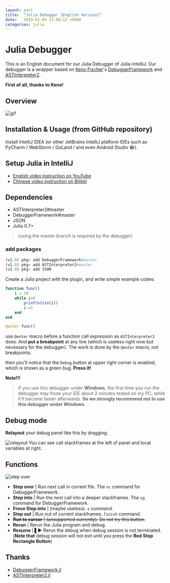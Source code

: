 ```yaml
---
layout: post
title:  "Julia Debugger [English Version]"
date:   2019-01-04 13:08:12 +0800
categories: julia
---
```

# Julia Debugger
This is an English document for our Julia Debugger of Julia-IntelliJ.
Our debugger is a wrapper based on [Keno Fischer](https://github.com/Keno)'s [DebuggerFramework](https://github.com/Keno/DebuggerFramework.jl) and [ASTInterpreter2](https://github.com/Keno/ASTInterpreter2.jl). 

**First of all, thanks to Keno!**

## Overview
![gif](https://user-images.githubusercontent.com/20026798/50418049-670a7080-0864-11e9-96cf-d0ebc5b26431.gif)

## Installation & Usage (from GitHub repository)

Install IntelliJ IDEA (or other JetBrains IntelliJ platform IDEs such as PyCharm / WebStorm / GoLand / and even Android Studio :joy:).

## Setup Julia in IntelliJ

+ [English video instruction on YouTube](https://www.youtube.com/watch?v=gjRhvPBiasU)
+ [Chinese video instruction on Bilibili](https://www.bilibili.com/video/av20155813)

## Dependencies

- ASTInterpreter2#master
- DebuggerFramework#master
- JSON
- Julia 0.7+

> (using the master branch is required by the debugger)

### add packages
```julia
(v1.0) pkg> add DebuggerFramework#master
(v1.0) pkg> add ASTInterpreter2#master
(v1.0) pkg> add JSON
```

Create a Julia project with the plugin,
and write simple example codes:
```julia
function func()
    i = 10
    while i>0
        println(sin(i))
        i-=2
    end
end

@enter func()
```

use `@enter` macro before a function call expression as `ASTInterpreter2` does. 
And **put a breakpoint** at any line (which is useless right now but necessary for the debugger).
The work is done by the `@enter` macro, not breakpoints.

then you'll notice that the `Debug` button at upper right corner is enabled, which is shown as a green bug. **Press it!**

**Note!!!** 
> If you use this debugger under **Windows**, the first time you run the debugger may froze your IDE about 2 minutes tested on my PC, while it'll become faster afterwards. **So we strongly recommend not to use this debugger under Windows.**

## Debug mode
**Relayout** your debug panel like this by dragging:

![relayout](https://user-images.githubusercontent.com/20026798/50675140-172b6680-1027-11e9-93cb-a25370a37667.jpg)
You can see call stackframes at the left of panel and local variables at right.
## Functions
![step over](https://user-images.githubusercontent.com/20026798/50675203-77baa380-1027-11e9-8e14-e712ae9556b6.jpg)
- **Step over** | Run next call in current file. The `nc` command for DebuggerFramework.
- **Step into** | Run the next call into a deeper stackframes. The `sg` command for DebuggerFramework.
- **Froce Step into** | (maybe useless). `s` command.
- **Step out** | Run out of current stackframes. `finish` command.
- <del>**Run to cursor** | (unsupported currently). Do not try this button.</del>
- **Rerun** | Rerun the Julia program and debug.
- **Resume** | ▌▶ Rerun the debug when debug session is not terminated. (**Note that** debug session will not exit until you press the **Red Stop Rectangle Button**)

## Thanks
- [DebuggerFramework.jl](https://github.com/Keno/DebuggerFramework.jl)
- [ASTInterpreter2.jl](https://github.com/Keno/ASTInterpreter2.jl)